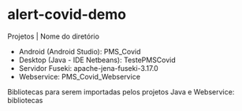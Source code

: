 # alert-covid-demo

 Projetos | Nome do diretório
 * Android (Android Studio): PMS_Covid
 * Desktop (Java - IDE Netbeans): TestePMSCovid
 * Servidor Fuseki: apache-jena-fuseki-3.17.0
 * Webservice: PMS_Covid_Webservice

 Bibliotecas para serem importadas pelos projetos Java e Webservice: bibliotecas
 
